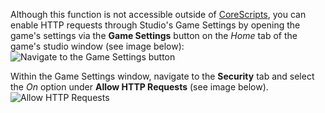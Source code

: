 Although this function is not accessible outside of [CoreScripts](https://developer.roblox.com/en-us/api-reference/class/CorScript), you can enable HTTP requests through Studio's Game Settings by opening the game's settings via the **Game Settings** button on the _Home_ tab of the game's studio window (see image below):  
![Navigate to the Game Settings button](https://developer.roblox.com/assets/blt29ed4b4004d52e95/HttpRequestsSetting.png)

Within the Game Settings window, navigate to the **Security** tab and select the _On_ option under **Allow HTTP Requests** (see image below).  
![Allow HTTP Requests](https://developer.roblox.com/assets/blt28c151e28c997373/GameSettingsButton.png)